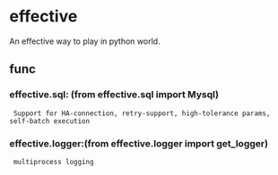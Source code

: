 # effective
An effective way to play in python world.

## func
### effective.sql: (from effective.sql import Mysql)
     Support for HA-connection, retry-support, high-tolerance params, self-batch execution
### effective.logger:(from effective.logger import get_logger)
     multiprocess logging
     
